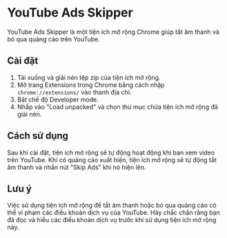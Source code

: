 # YouTube Ads Skipper

YouTube Ads Skipper là một tiện ích mở rộng Chrome giúp tắt âm thanh và bỏ qua quảng cáo trên YouTube.

## Cài đặt

1. Tải xuống và giải nén tệp zip của tiện ích mở rộng.
2. Mở trang Extensions trong Chrome bằng cách nhập `chrome://extensions/` vào thanh địa chỉ.
3. Bật chế độ Developer mode.
4. Nhấp vào "Load unpacked" và chọn thư mục chứa tiện ích mở rộng đã giải nén.

## Cách sử dụng

Sau khi cài đặt, tiện ích mở rộng sẽ tự động hoạt động khi bạn xem video trên YouTube. Khi có quảng cáo xuất hiện, tiện ích mở rộng sẽ tự động tắt âm thanh và nhấn nút "Skip Ads" khi nó hiện lên.

## Lưu ý

Việc sử dụng tiện ích mở rộng để tắt âm thanh hoặc bỏ qua quảng cáo có thể vi phạm các điều khoản dịch vụ của YouTube. Hãy chắc chắn rằng bạn đã đọc và hiểu các điều khoản dịch vụ trước khi sử dụng tiện ích mở rộng này.
